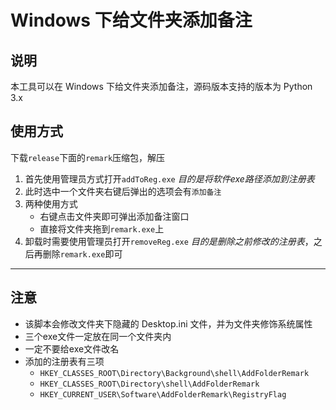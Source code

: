 # Windows 下给文件夹添加备注

## 说明

本工具可以在 Windows 下给文件夹添加备注，源码版本支持的版本为 Python 3.x

## 使用方式
下载`release`下面的`remark`压缩包，解压
1. 首先使用管理员方式打开`addToReg.exe` *目的是将软件exe路径添加到注册表*
2. 此时选中一个文件夹右键后弹出的选项会有`添加备注`
3. 两种使用方式
   - 右键点击文件夹即可弹出添加备注窗口
   - 直接将文件夹拖到`remark.exe`上
4. 卸载时需要使用管理员打开`removeReg.exe` *目的是删除之前修改的注册表*，之后再删除`remark.exe`即可

---

## 注意
- 该脚本会修改文件夹下隐藏的 Desktop.ini 文件，并为文件夹修饰系统属性
- 三个exe文件一定放在同一个文件夹内
- 一定不要给exe文件改名
- 添加的注册表有三项
  - `HKEY_CLASSES_ROOT\Directory\Background\shell\AddFolderRemark`    
  - `HKEY_CLASSES_ROOT\Directory\shell\AddFolderRemark`
  - `HKEY_CURRENT_USER\Software\AddFolderRemark\RegistryFlag`
